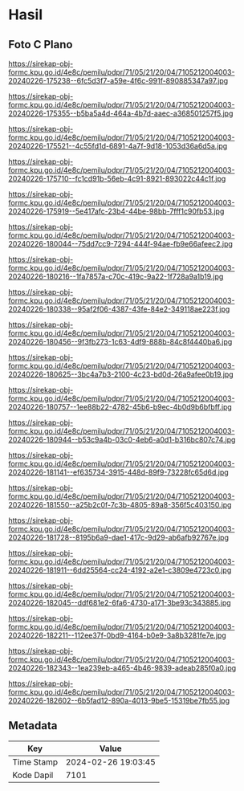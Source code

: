 # Hasil

## Foto C Plano

https://sirekap-obj-formc.kpu.go.id/4e8c/pemilu/pdpr/71/05/21/20/04/7105212004003-20240226-175238--6fc5d3f7-a59e-4f6c-991f-890885347a97.jpg

https://sirekap-obj-formc.kpu.go.id/4e8c/pemilu/pdpr/71/05/21/20/04/7105212004003-20240226-175355--b5ba5a4d-464a-4b7d-aaec-a368501257f5.jpg

https://sirekap-obj-formc.kpu.go.id/4e8c/pemilu/pdpr/71/05/21/20/04/7105212004003-20240226-175521--4c55fd1d-6891-4a7f-9d18-1053d36a6d5a.jpg

https://sirekap-obj-formc.kpu.go.id/4e8c/pemilu/pdpr/71/05/21/20/04/7105212004003-20240226-175710--fc1cd91b-56eb-4c91-8921-893022c44c1f.jpg

https://sirekap-obj-formc.kpu.go.id/4e8c/pemilu/pdpr/71/05/21/20/04/7105212004003-20240226-175919--5e417afc-23b4-44be-98bb-7fff1c90fb53.jpg

https://sirekap-obj-formc.kpu.go.id/4e8c/pemilu/pdpr/71/05/21/20/04/7105212004003-20240226-180044--75dd7cc9-7294-444f-94ae-fb9e66afeec2.jpg

https://sirekap-obj-formc.kpu.go.id/4e8c/pemilu/pdpr/71/05/21/20/04/7105212004003-20240226-180216--1fa7857a-c70c-419c-9a22-1f728a9a1b19.jpg

https://sirekap-obj-formc.kpu.go.id/4e8c/pemilu/pdpr/71/05/21/20/04/7105212004003-20240226-180338--95af2f06-4387-43fe-84e2-349118ae223f.jpg

https://sirekap-obj-formc.kpu.go.id/4e8c/pemilu/pdpr/71/05/21/20/04/7105212004003-20240226-180456--9f3fb273-1c63-4df9-888b-84c8f4440ba6.jpg

https://sirekap-obj-formc.kpu.go.id/4e8c/pemilu/pdpr/71/05/21/20/04/7105212004003-20240226-180625--3bc4a7b3-2100-4c23-bd0d-26a9afee0b19.jpg

https://sirekap-obj-formc.kpu.go.id/4e8c/pemilu/pdpr/71/05/21/20/04/7105212004003-20240226-180757--1ee88b22-4782-45b6-b9ec-4b0d9b6bfbff.jpg

https://sirekap-obj-formc.kpu.go.id/4e8c/pemilu/pdpr/71/05/21/20/04/7105212004003-20240226-180944--b53c9a4b-03c0-4eb6-a0d1-b316bc807c74.jpg

https://sirekap-obj-formc.kpu.go.id/4e8c/pemilu/pdpr/71/05/21/20/04/7105212004003-20240226-181141--ef635734-3915-448d-89f9-73228fc65d6d.jpg

https://sirekap-obj-formc.kpu.go.id/4e8c/pemilu/pdpr/71/05/21/20/04/7105212004003-20240226-181550--a25b2c0f-7c3b-4805-89a8-356f5c403150.jpg

https://sirekap-obj-formc.kpu.go.id/4e8c/pemilu/pdpr/71/05/21/20/04/7105212004003-20240226-181728--8195b6a9-dae1-417c-9d29-ab6afb92767e.jpg

https://sirekap-obj-formc.kpu.go.id/4e8c/pemilu/pdpr/71/05/21/20/04/7105212004003-20240226-181911--6dd25564-cc24-4192-a2e1-c3809e4723c0.jpg

https://sirekap-obj-formc.kpu.go.id/4e8c/pemilu/pdpr/71/05/21/20/04/7105212004003-20240226-182045--ddf681e2-6fa6-4730-a171-3be93c343885.jpg

https://sirekap-obj-formc.kpu.go.id/4e8c/pemilu/pdpr/71/05/21/20/04/7105212004003-20240226-182211--112ee37f-0bd9-4164-b0e9-3a8b3281fe7e.jpg

https://sirekap-obj-formc.kpu.go.id/4e8c/pemilu/pdpr/71/05/21/20/04/7105212004003-20240226-182343--1ea239eb-a465-4b46-9839-adeab285f0a0.jpg

https://sirekap-obj-formc.kpu.go.id/4e8c/pemilu/pdpr/71/05/21/20/04/7105212004003-20240226-182602--6b5fad12-890a-4013-9be5-15319be7fb55.jpg


## Metadata

| Key        | Value               |
| ---------- | ------------------- |
| Time Stamp | 2024-02-26 19:03:45 |
| Kode Dapil | 7101                |



